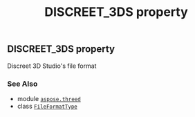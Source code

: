 ﻿---
title: DISCREET_3DS property
second_title: Aspose.3D for Python via .NET API References
description: 
type: docs
weight: 70
url: /aspose.threed/fileformattype/discreet_3ds/
is_root: false
---

## DISCREET_3DS property


Discreet 3D Studio's file format

### See Also
* module [`aspose.threed`](../../)
* class [`FileFormatType`](/3d/python-net/aspose.threed/fileformattype)
